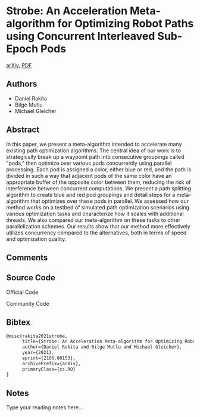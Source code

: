 
# Strobe: An Acceleration Meta-algorithm for Optimizing Robot Paths using Concurrent Interleaved Sub-Epoch Pods

[arXiv](https://arxiv.org/abs/2106.0153), [PDF](https://arxiv.org/pdf/2106.0153.pdf)

## Authors

- Daniel Rakita
- Bilge Mutlu
- Michael Gleicher

## Abstract

In this paper, we present a meta-algorithm intended to accelerate many existing path optimization algorithms. The central idea of our work is to strategically break up a waypoint path into consecutive groupings called "pods," then optimize over various pods concurrently using parallel processing. Each pod is assigned a color, either blue or red, and the path is divided in such a way that adjacent pods of the same color have an appropriate buffer of the opposite color between them, reducing the risk of interference between concurrent computations. We present a path splitting algorithm to create blue and red pod groupings and detail steps for a meta-algorithm that optimizes over these pods in parallel. We assessed how our method works on a testbed of simulated path optimization scenarios using various optimization tasks and characterize how it scales with additional threads. We also compared our meta-algorithm on these tasks to other parallelization schemes. Our results show that our method more effectively utilizes concurrency compared to the alternatives, both in terms of speed and optimization quality.

## Comments



## Source Code

Official Code



Community Code



## Bibtex

```tex
@misc{rakita2021strobe,
      title={Strobe: An Acceleration Meta-algorithm for Optimizing Robot Paths using Concurrent Interleaved Sub-Epoch Pods}, 
      author={Daniel Rakita and Bilge Mutlu and Michael Gleicher},
      year={2021},
      eprint={2106.00153},
      archivePrefix={arXiv},
      primaryClass={cs.RO}
}
```

## Notes

Type your reading notes here...

